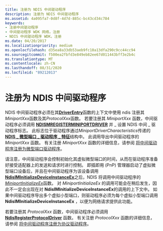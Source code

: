 ```yaml
---
title: 注册为 NDIS 中间驱动程序
description: 注册为 NDIS 中间驱动程序
ms.assetid: 4a095fa7-0d8f-4d7d-885c-bc43cd34c784
keywords:
- 注册中间驱动程序
- 中间驱动程序 WDK 网络，注册
- NDIS 中间驱动程序 WDK，注册
ms.date: 04/20/2017
ms.localizationpriority: medium
ms.openlocfilehash: d35ea8a33db53aeb9fc10a13dfa290c9cc44cc94
ms.sourcegitcommit: f500ea2fbfd3e849eb82ee67d011443bff3e2b4c
ms.translationtype: MT
ms.contentlocale: zh-CN
ms.lasthandoff: 08/31/2020
ms.locfileid: "89212013"
---
```

# <a name="registering-as-an-ndis-intermediate-driver"></a>注册为 NDIS 中间驱动程序





NDIS 中间驱动程序必须在其[**DriverEntry**](/windows-hardware/drivers/ddi/wdm/nc-wdm-driver_initialize)函数的上下文中使用 ndis 注册其*MiniportXxx*函数及其*ProtocolXxx*函数。 若要注册其 *MiniportXxx* 函数，中间驱动程序必须调用 [**NDISMREGISTERMINIPORTDRIVER**](/windows-hardware/drivers/ddi/ndis/nf-ndis-ndismregisterminiportdriver) 并 \_ 设置 NDIS 中间 \_ 驱动程序标志。 此标志位于驱动程序通过*MiniportDriverCharacteristics*传递的[**NDIS \_ 微型端口 \_ 驱动程序 \_ 特征**](/windows-hardware/drivers/ddi/ndis/ns-ndis-_ndis_miniport_driver_characteristics)结构中。 此调用导出中间驱动程序的 *MiniportXxx* 函数。 有关注册 *MiniportXxx* 函数的详细信息，请参阅 [将中间驱动程序注册为微型端口驱动程序](registering-an-intermediate-driver-as-a-miniport-driver.md)。

请注意，中间驱动程序会控制初始化其虚拟微型端口的时间，从而在驱动程序准备好接受适配器上的发送和请求时进行控制。 即插即用 (PnP) 管理器启动了虚拟微型端口设备后，并且在中间驱动程序为该设备调用[**NdisIMInitializeDeviceInstanceEx**](/windows-hardware/drivers/ddi/ndis/nf-ndis-ndisiminitializedeviceinstanceex)之后，NDIS 将调用中间驱动程序的[*MiniportInitializeEx*](/windows-hardware/drivers/ddi/ndis/nc-ndis-miniport_initialize)函数。 对 *MiniportInitializeEx* 的调用可能会在稍后发生，因此不一定会出现在对 **NdisIMInitializeDeviceInstanceEx**的调用的上下文中。 如果中间驱动程序导出多个虚拟小型端口，则驱动程序必须为每个虚拟小型端口调用 **NdisIMInitializeDeviceInstanceEx** ，以便为网络请求提供此功能。

若要注册其 *ProtocolXxx* 函数，中间驱动程序必须调用 [**NdisRegisterProtocolDriver**](/windows-hardware/drivers/ddi/ndis/nf-ndis-ndisregisterprotocoldriver) 函数。 有关注册 *ProtocolXxx* 函数的详细信息，请参阅 [将中间驱动程序注册为协议驱动程序](registering-an-intermediate-driver-as-a-protocol.md)。

 

